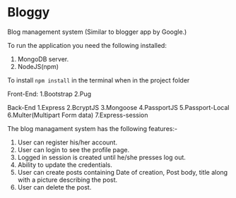 # Bloggy
Blog management system (Similar to blogger app by Google.)


To run the application you need the following installed:
1. MongoDB server.
2. NodeJS(npm)

To install `npm install` in the terminal when in the project folder


Front-End:
1.Bootstrap
2.Pug

Back-End
1.Express
2.BcryptJS
3.Mongoose
4.PassportJS
5.Passport-Local
6.Multer(Multipart Form data)
7.Express-session


The blog managament system has the following features:-
1. User can register his/her account.
2. User can login to see the profile page.
3. Logged in session is created until he/she presses log out.
4. Ability to update the credentials.
5. User can create posts containing Date of creation, Post body, title along with a picture describing the post.
6. User can delete the post.
